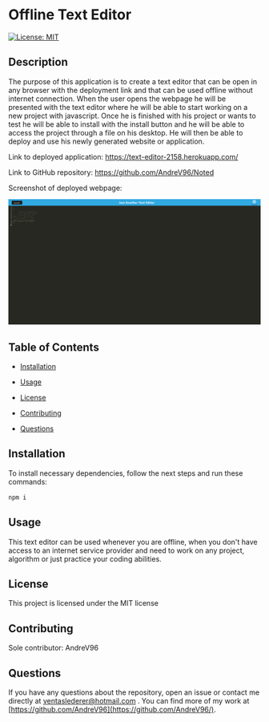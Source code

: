 # Offline Text Editor
[![License: MIT](https://img.shields.io/badge/License-MIT-yellow.svg)](https://opensource.org/licenses/MIT)

## Description

The purpose of this application is to create a text editor that can be open in any browser with the deployment link and that can be used offline without internet connection. When the user opens the webpage he will be presented with the text editor where he will be able to start working on a new project with javascript. Once he is finished with his project or wants to test he will be able to install with the install button and he will be able to access the project through a file on his desktop. He will then be able to deploy and use his newly generated website or application.

Link to deployed application: https://text-editor-2158.herokuapp.com/

Link to GitHub repository: https://github.com/AndreV96/Noted

Screenshot of deployed webpage: 

![Deployed Webpage](client/src/images/SSdeployedPage.png)

## Table of Contents 

- [Installation](#installation)

- [Usage](#usage)

- [License](#license)

- [Contributing](#contributing)

- [Questions](#questions)

## Installation

To install necessary dependencies, follow the next steps and run these commands:

```bash
npm i
```

## Usage

This text editor can be used whenever you are offline, when you don't have access to an internet service provider and need to work on any project, algorithm or just practice your coding abilities.

## License

This project is licensed under the MIT license

## Contributing

Sole contributor: AndreV96

## Questions

If you have any questions about the repository, open an issue or contact me directly at ventaslederer@hotmail.com . You can find more of my work at [https://github.com/AndreV96](https://github.com/AndreV96/).

